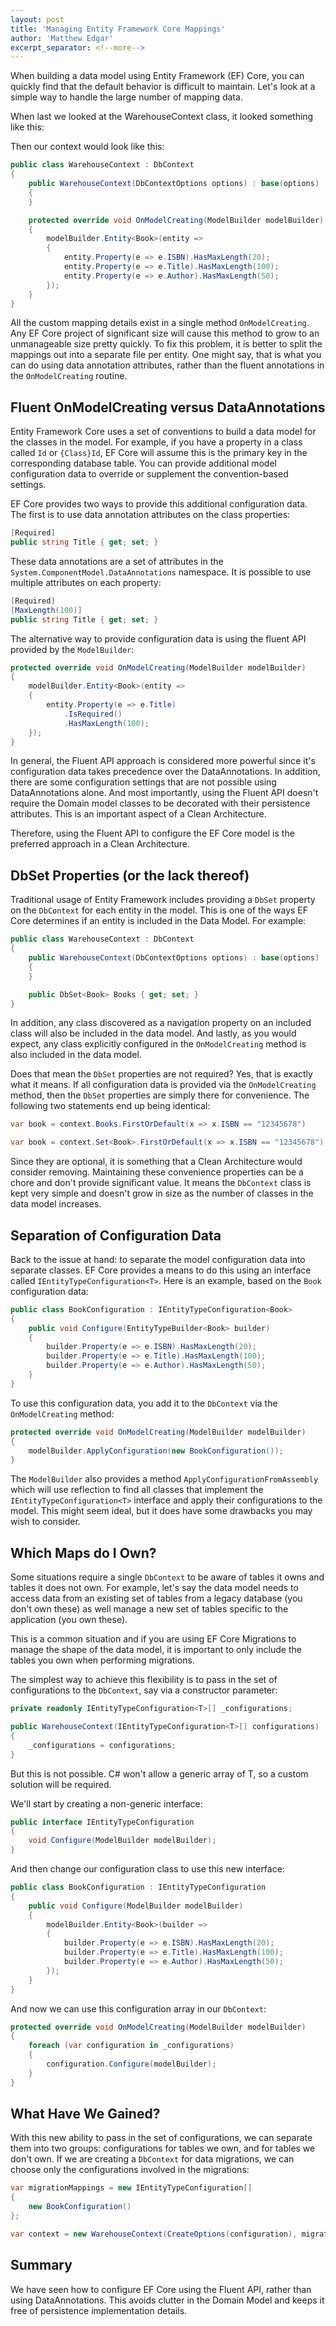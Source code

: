 ```yaml
---
layout: post
title: 'Managing Entity Framework Core Mappings'
author: 'Matthew Edgar'
excerpt_separator: <!--more-->
---
```


When building a data model using Entity Framework (EF) Core, you can quickly find that the default behavior
is difficult to maintain. Let's look at a simple way to handle the large number of mapping data.

<!--more-->

When last we looked at the WarehouseContext class, it looked something like this:

Then our context would look like this:

```csharp
public class WarehouseContext : DbContext
{
    public WarehouseContext(DbContextOptions options) : base(options)
    {
    }

    protected override void OnModelCreating(ModelBuilder modelBuilder)
    {
        modelBuilder.Entity<Book>(entity =>
        {
            entity.Property(e => e.ISBN).HasMaxLength(20);
            entity.Property(e => e.Title).HasMaxLength(100);
            entity.Property(e => e.Author).HasMaxLength(50);
        });
    }
}
```

All the custom mapping details exist in a single method `OnModelCreating`. Any EF Core project of
significant size will cause this method to grow to an unmanageable size pretty quickly. To fix
this problem, it is better to split the mappings out into a separate file per entity. One might
say, that is what you can do using data annotation attributes, rather than the fluent annotations
in the `OnModelCreating` routine.

## Fluent OnModelCreating versus DataAnnotations

Entity Framework Core uses a set of conventions to build a data model for the classes in the model. For
example, if you have a property in a class called `Id` or `{Class}Id`, EF Core will assume this is
the primary key in the corresponding database table. You can provide additional model configuration
data to override or supplement the convention-based settings.

EF Core provides two ways to provide this additional configuration data. The first is to use data
annotation attributes on the class properties:

```csharp
[Required]
public string Title { get; set; }
```

These data annotations are a set of attributes in the `System.ComponentModel.DataAnnotations` namespace. It
is possible to use multiple attributes on each property:

```csharp
[Required]
[MaxLength(100)]
public string Title { get; set; }
```

The alternative way to provide configuration data is using the fluent API provided by the `ModelBuilder`:

```csharp
protected override void OnModelCreating(ModelBuilder modelBuilder)
{
    modelBuilder.Entity<Book>(entity =>
    {
        entity.Property(e => e.Title)
            .IsRequired()
            .HasMaxLength(100);
    });
}
```

In general, the Fluent API approach is considered more powerful since it's configuration data takes
precedence over the DataAnnotations. In addition, there are some configuration settings that are not
possible using DataAnnotations alone. And most importantly, using the Fluent API doesn't require the
Domain model classes to be decorated with their persistence attributes. This is an important aspect
of a Clean Architecture.

Therefore, using the Fluent API to configure the EF Core model is the preferred approach in a Clean
Architecture.

## DbSet Properties (or the lack thereof)

Traditional usage of Entity Framework includes providing a `DbSet` property on the `DbContext` for
each entity in the model. This is one of the ways EF Core determines if an entity is included in the
Data Model. For example:

```csharp
public class WarehouseContext : DbContext
{
    public WarehouseContext(DbContextOptions options) : base(options)
    {
    }

    public DbSet<Book> Books { get; set; }
}
```

In addition, any class discovered as a navigation property on an included class will also
be included in the data model. And lastly, as you would expect, any class explicitly
configured in the `OnModelCreating` method is also included in the data model.

Does that mean the `DbSet` properties are not required? Yes, that is exactly what it means.
If all configuration data is provided via the `OnModelCreating` method, then the `DbSet`
properties are simply there for convenience. The following two statements end up being identical:

```csharp
var book = context.Books.FirstOrDefault(x => x.ISBN == "12345678")

var book = context.Set<Book>.FirstOrDefault(x => x.ISBN == "12345678")
```

Since they are optional, it is something that a Clean Architecture would consider removing. Maintaining
these convenience properties can be a chore and don't provide significant value. It means the `DbContext`
class is kept very simple and doesn't grow in size as the number of classes in the data model increases.

## Separation of Configuration Data

Back to the issue at hand: to separate the model configuration data into separate classes. EF Core provides
a means to do this using an interface called `IEntityTypeConfiguration<T>`. Here is an example, based on the `Book`
configuration data:

```csharp
public class BookConfiguration : IEntityTypeConfiguration<Book>
{
    public void Configure(EntityTypeBuilder<Book> builder)
    {
        builder.Property(e => e.ISBN).HasMaxLength(20);
        builder.Property(e => e.Title).HasMaxLength(100);
        builder.Property(e => e.Author).HasMaxLength(50);
    }
}
```

To use this configuration data, you add it to the `DbContext` via the `OnModelCreating` method:

```csharp
protected override void OnModelCreating(ModelBuilder modelBuilder)
{
    modelBuilder.ApplyConfiguration(new BookConfiguration());
}
```

The `ModelBuilder` also provides a method `ApplyConfigurationFromAssembly` which will use
reflection to find all classes that implement the `IEntityTypeConfiguration<T>` interface
and apply their configurations to the model. This might seem ideal, but it does have some
drawbacks you may wish to consider.

## Which Maps do I Own?

Some situations require a single `DbContext` to be aware of tables it owns and tables it
does not own. For example, let's say the data model needs to access data from an existing set
of tables from a legacy database (you don't own these) as well manage a new set of tables
specific to the application (you own these).

This is a common situation and if you are using EF Core Migrations to manage the shape of the
data model, it is important to only include the tables you own when performing migrations.

The simplest way to achieve this flexibility is to pass in the set of configurations to the
`DbContext`, say via a constructor parameter:

```csharp
private readonly IEntityTypeConfiguration<T>[] _configurations;

public WarehouseContext(IEntityTypeConfiguration<T>[] configurations)
{
    _configurations = configurations;
}
```

But this is not possible. C# won't allow a generic array of T, so a custom solution will be required.

We'll start by creating a non-generic interface:

```csharp
public interface IEntityTypeConfiguration
{
    void Configure(ModelBuilder modelBuilder);
}
```

And then change our configuration class to use this new interface:

```csharp
public class BookConfiguration : IEntityTypeConfiguration
{
    public void Configure(ModelBuilder modelBuilder)
    {
        modelBuilder.Entity<Book>(builder =>
        {
            builder.Property(e => e.ISBN).HasMaxLength(20);
            builder.Property(e => e.Title).HasMaxLength(100);
            builder.Property(e => e.Author).HasMaxLength(50);
        });
    }
}
```

And now we can use this configuration array in our `DbContext`:

```csharp
protected override void OnModelCreating(ModelBuilder modelBuilder)
{
    foreach (var configuration in _configurations)
    {
        configuration.Configure(modelBuilder);
    }
}
```

## What Have We Gained?

With this new ability to pass in the set of configurations, we can separate them into
two groups: configurations for tables we own, and for tables we don't own. If we are creating
a `DbContext` for data migrations, we can choose only the configurations involved in the
migrations:

```csharp
var migrationMappings = new IEntityTypeConfiguration[]
{
    new BookConfiguration()
};

var context = new WarehouseContext(CreateOptions(configuration), migrationMappings);
```

## Summary

We have seen how to configure EF Core using the Fluent API, rather than using
DataAnnotations. This avoids clutter in the Domain Model and keeps it free of persistence
implementation details.
